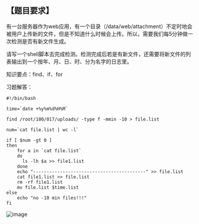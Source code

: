 ## 【题目要求】

有一台服务器作为web应用，有一个目录（/data/web/attachment）不定时地会被用户上传新的文件，但是不知道什么时候会上传。所以，需要我们每5分钟做一次检测是否有新文件生成。

请写一个shell脚本去完成检测。检测完成后若是有新文件，还需要将新文件的列表输出到一个按年、月、日、时、分为名字的日志里。

知识要点：find、if、for

习题解答：

```
#!/bin/bash 

time=`date +%y%m%d%H%M`

find /root/100/017/uploads/ -type f -mmin -10 > file.list

num=`cat file.list | wc -l`

if [ $num -gt 0 ]
then 
	for a in `cat file.list`
	do 	
	  ls -lh $a >> file1.list
	done 
	echo "------------------------------------------" >> file.list
	cat file1.list >> file.list
	rm -rf file1.list
	mv file.list $time.list
else
	echo "no -10 min files!!!"
fi 
```

![image](https://user-images.githubusercontent.com/71164067/144445578-920ba48a-9b75-4ec6-a0ec-29c0c07118d4.png)

